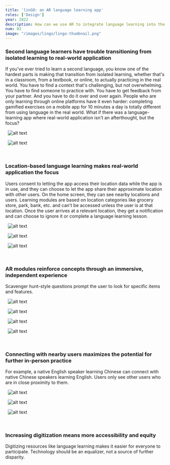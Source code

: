 ```yaml
---
title: 'linGO: an AR language learning app'
roles: ['Design']
year: 2022
description: How can we use AR to integrate language learning into the real world? A project for Brian Smith’s User Interface Design course.
num: 02
image: "/images/lingo/lingo-thumbnail.png"
---
```


### Second language learners have trouble transitioning from isolated learning to real-world application

If you've ever tried to learn a second language, you know one of the hardest parts is making that transition from isolated learning, whether that's in a classroom, from a textbook, or online, to actually practicing in the real world. You have to find a context that's challenging, but not overwhelming. You have to find someone to practice with. You have to get feedback from your partner. And you have to do it over and over again. People who are only learning through online platforms have it even harder: completing gamified exercises on a mobile app for 10 minutes a day is totally different from using language in the real world. What if there was a language-learning app where real-world application isn't an afterthought, but the focus?

&nbsp;
![alt text](/images/lingo/lingo-login.png)

&nbsp;
![alt text](/images/lingo/lingo-lang.png)

&nbsp;
### Location-based language learning makes real-world application the focus

Users consent to letting the app access their location data while the app is in use, and they can choose to let the app share their approximate location with other users. On the home screen, they can see nearby locations and users. Learning modules are based on location categories like grocery store, park, bank, etc. and can't be accessed unless the user is at that location. Once the user arrives at a relevant location, they get a notification and can choose to ignore it or complete a language learning lesson.

&nbsp;
![alt text](/images/lingo/lingo-map.png)

&nbsp;
![alt text](/images/lingo/lingo-arrive.png)&nbsp;

&nbsp;
![alt text](/images/lingo/lingo-goal.png)

&nbsp;
### AR modules reinforce concepts through an immersive, independent experience 

Scavenger hunt-style questions prompt the user to look for specific items and features.

&nbsp;
![alt text](/images/lingo/lingo-read1.png)

&nbsp;
![alt text](/images/lingo/lingo-read2.png)

&nbsp;
![alt text](/images/lingo/lingo-listen1.png)

&nbsp;
![alt text](/images/lingo/lingo-speak.png)

&nbsp;
### Connecting with nearby users maximizes the potential for further in-person practice

For example, a native English speaker learning Chinese can connect with native Chinese speakers learning English. Users only see other users who are in close proximity to them.

&nbsp;
![alt text](/images/lingo/lingo-user.png)

&nbsp;
![alt text](/images/lingo/lingo-chat1.png)

&nbsp;
![alt text](/images/lingo/lingo-chat2.png)

&nbsp;
### Increasing digitization means more accessibility and equity

Digitizing resources like language learning makes it easier for everyone to participate. Technology should be an equalizer, not a source of further disparity.